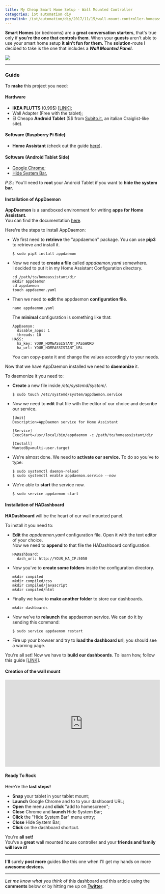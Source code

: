 ```yaml
---
title: My Cheap Smart Home Setup - Wall Mounted Controller
categories: iot automation diy
permalink: /iot/automation/diy/2017/11/15/wall-mount-controller-homeassistant.html
---
```

**Smart Homes** (or bedrooms) are a **great conversation starters**, that's true only if **you're the one that controls them.**
When your **guests** aren't able to use your smart home setup **it ain't fun for them.**
The **solution**-route I decided to take is the one that includes a **_Wall Mounted Panel._**



<img src="https://i.imgur.com/Z06ipnW.jpg?1" style="max-width: 400px"/>

___

### Guide

To **make** this project you need:

#### Hardware

- **IKEA PLUTTS** (0.99$) [[LINK]](http://www.ikea.com/us/en/catalog/products/80347101/);
- Wall Adapter (Free with the tablet);
- El Cheapo **Android Tablet** (5$ from [Subito.it](http://subito.it), an italian Craiglist-like site).

#### Software (Raspberry Pi Side)

- **Home Assistant** (check out the guide [here](http://www.eliseomartelli.it/iot/automation/2017/11/09/cheap-smart-home-setup_1.html)).

#### Software (Android Tablet Side)

- [Google Chrome;](https://play.google.com/store/apps/details?id=com.android.chrome)
- [Hide System Bar.](https://play.google.com/store/apps/details?id=com.dreamori.hidebar)

_P.S.:_ You'll need to **root** your Android Tablet if you want to **hide the system bar.**

#### Installation of AppDaemon

**AppDaemon** is a sandboxed environment for writing **apps for Home Assistant.**  
You can find the documentation [here](http://appdaemon.readthedocs.io/en/latest/).

Here're the steps to install AppDaemon:

- We first need to **retrieve** the "appdaemon" package. You can use **pip3** to retrieve and install it.
  ```
  $ sudo pip3 install appdaemon
  ```
- Now we need to **create a file** called _appdaemon.yaml_  somewhere.  
  I decided to put it in my Home Assistant Configuration directory.
  ```
  cd /path/to/homeassistant/dir
  mkdir appdaemon
  cd appdaemon
  touch appdaemon.yaml
  ```
- Then we need to **edit** the appdaemon **configuration file**.  
  ```
  nano appdaemon.yaml
  ```  
  The **minimal** configuration is something like that:
  ```
  AppDaemon:
    disable_apps: 1
    threads: 10
  HASS:
    ha_key: YOUR_HOMEASSISTANT_PASSWORD
    ha_url: YOUR_HOMEASSISTANT_URL
  ```
  You can copy-paste it and change the values accordingly to your needs.

Now that we have AppDaemon installed we need to **daemonize** it.

To daemonize it you need to:

- **Create** a new file inside _/etc/systemd/system/_.
  ```
  $ sudo touch /etc/systemd/system/appdaemon.service
  ```
- Now we need to **edit** that file with the editor of our choice and describe our service.
  ```
  [Unit]
  Description=AppDaemon service for Home Assistant

  [Service]
  ExecStart=/usr/local/bin/appdaemon -c /path/to/homeassistant/dir

  [Install]
  WantedBy=multi-user.target
  ```
- We're almost done. We need to **activate our service.** To do so you've to type:
  ```
  $ sudo systemctl daemon-reload
  $ sudo systemctl enable appdaemon.service --now
  ```
- We're able to **start** the service now.
  ```
  $ sudo service appdaemon start
  ```

#### Installation of HADashboard

**HADashboard** will be the heart of our wall mounted panel.

To install it you need to:

- **Edit** the _appdaemon.yaml_ configuration file.
   Open it with the text editor of your choice.  
   Now we need to **append** to that file the HADashboard configuration.
   ```
   HADashboard:
     dash_url: http://YOUR_HA_IP:5050
   ```
- Now you've to **create some folders** inside the configuration directory.
  ```
  mkdir compiled
  mkdir compiled/css
  mkdir compiled/javascript
  mkdir compiled/html
  ```
- Finally we have to **make another folder** to store our dashboards.
  ```
  mkdir dashboards
  ```
- Now we've to **relaunch** the appdaemon service. We can do it by sending this command:
  ```
  $ sudo service appdaemon restart
  ```
- Fire up your browser and try to **load the dashboard url**, you should see a warning page.

You're all set! Now we have to **build our dashboards**. To learn how, follow this guide [[LINK]](http://appdaemon.readthedocs.io/en/latest/DASHBOARD_CREATION.html).

#### Creation of the wall mount

<style>.embed-container { position: relative; padding-bottom: 56.25%; height: 0; overflow: hidden; max-width: 100%; } .embed-container iframe, .embed-container object, .embed-container embed { position: absolute; top: 0; left: 0; width: 100%; height: 100%; }</style><div class='embed-container'><iframe src='https://www.youtube.com/embed//fgMB4wWaEBU' frameborder='0' allowfullscreen></iframe></div>
#### Ready To Rock

Here're the **last steps!**

- **Snap** your tablet in your tablet mount;
- **Launch** Google Chrome and to to your dashboard URL;
- **Open** the menu and **click** "add to homescreen";
- **Close** Chrome and **launch** Hide System Bar;
- **Click** the "Hide System Bar" menu entry;
- **Close** Hide System Bar;
- **Click** on the dashboard shortcut.

You're **all set!**  
You've a **great** wall mounted house controller and your **friends and family will love it!**

___

**I'll** surely **post more** guides like this one when I'll get my hands on more **awesome devices.**

___

_Let me know what you think_ of this dashboard and this article using the **comments** below or by hitting me up on [**Twitter**](http://twitter.com/eliseomartelli).
